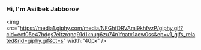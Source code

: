 ### Hi, I'm Asilbek Jabborov 
<img src="https://media1.giphy.com/media/NFGhfDRVAml9khfvzP/giphy.gif?cid=ecf05e47hdgs7eltzrqnq91d1knug6zu74n1fqatx1aow0ss&ep=v1_gifs_related&rid=giphy.gif&ct=s" width:"40px" />
